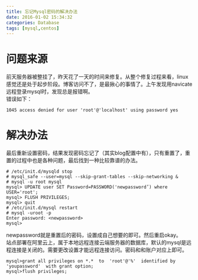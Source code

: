 ```yaml
---
title: 忘记Mysql密码的解决办法
date: 2016-01-02 15:34:32
categories: Database
tags: [mysql,centos]
---
```

# 问题来源
前天服务器被整挂了，昨天花了一天的时间来修复。从整个修复过程来看，linux感觉还是处于起步阶段。博客访问不了，是最揪心的事情了。上午发现用navicate远程登录mysql时，发现总是报错啊。  
错误如下：  
```shell
1045 access denied for user 'root'@'localhost' using password yes
```
# 解决办法
最后重新设置密码，结果发现密码忘记了（其实blog配置中有），只有重置了，重置的过程中也是各种问题，最后找到一种比较靠谱的办法。  
```shell
# /etc/init.d/mysqld stop 
# mysql_safe --user=mysql --skip-grant-tables --skip-networking & 
# mysql -u root mysql 
mysql> UPDATE user SET Password=PASSWORD('newpassword’) where USER='root';
mysql> FLUSH PRIVILEGES; 
mysql> quit 
# /etc/init.d/mysql restart 
# mysql -uroot -p 
Enter password: <newpassword> 
mysql>
```

newpassword就是重置后的密码，设置成自己想要的即可。然后重启okay。  
站点部署在阿里云上，属于本地远程连接云端服务器的数据库，默认的mysql是远程连接是关闭的。需要更改设置才能远程连接访问。密码和和账户对应上即可。  
```shell
mysql>grant all privileges on *.*  to  'root'@'%'  identified by 'youpassword'  with grant option;
mysql>flush privileges;
```
